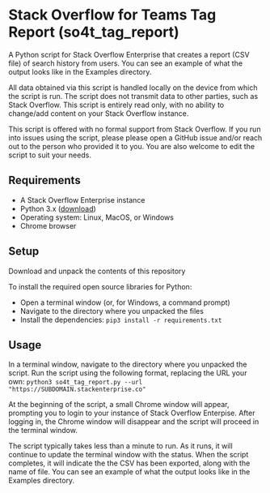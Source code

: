 # Stack Overflow for Teams Tag Report (so4t_tag_report)
A Python script for Stack Overflow Enterprise that creates a report (CSV file) of search history from users. You can see an example of what the output looks like in the Examples directory.

All data obtained via this script is handled locally on the device from which the script is run. The script does not transmit data to other parties, such as Stack Overflow. This script is entirely read only, with no ability to change/add content on your Stack Overflow instance.

This script is offered with no formal support from Stack Overflow. If you run into issues using the script, please please open a GitHub issue and/or reach out to the person who provided it to you. You are also welcome to edit the script to suit your needs.

## Requirements
* A Stack Overflow Enterprise instance
* Python 3.x ([download](https://www.python.org/downloads/))
* Operating system: Linux, MacOS, or Windows
* Chrome browser

## Setup
Download and unpack the contents of this repository

To install the required open source libraries for Python:
* Open a terminal window (or, for Windows, a command prompt)
* Navigate to the directory where you unpacked the files
* Install the dependencies: `pip3 install -r requirements.txt`

## Usage
In a terminal window, navigate to the directory where you unpacked the script. 
Run the script using the following format, replacing the URL your own:
`python3 so4t_tag_report.py --url "https://SUBDOMAIN.stackenterprise.co"`

At the beginning of the script, a small Chrome window will appear, prompting you to login to your instance of Stack Overflow Enterpise. After logging in, the Chrome window will disappear and the script will proceed in the terminal window.

The script typically takes less than a minute to run. As it runs, it will continue to update the terminal window with the status. When the script completes, it will indicate the the CSV has been exported, along with the name of file. You can see an example of what the output looks like in the Examples directory.
